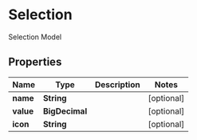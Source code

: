 

# Selection

Selection Model

## Properties

| Name | Type | Description | Notes |
|------------ | ------------- | ------------- | -------------|
|**name** | **String** |  |  [optional] |
|**value** | **BigDecimal** |  |  [optional] |
|**icon** | **String** |  |  [optional] |




